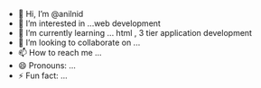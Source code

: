 - 👋 Hi, I’m @anilnid
- 👀 I’m interested in ...web development
- 🌱 I’m currently learning ... html , 3 tier application development
- 💞️ I’m looking to collaborate on ...
- 📫 How to reach me ...
- 😄 Pronouns: ...
- ⚡ Fun fact: ...

<!---
anilnid/anilnid is a ✨ special ✨ repository because its `README.md` (this file) appears on your GitHub profile.
You can click the Preview link to take a look at your changes.
--->
